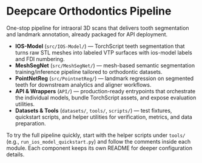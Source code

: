 # Deepcare Orthodontics Pipeline

One-stop pipeline for intraoral 3D scans that delivers tooth segmentation and landmark annotation, already packaged for API deployment.

- **IOS-Model** (`src/IOS-Model/`) — TorchScript teeth segmentation that turns raw STL meshes into labeled VTP surfaces with ios-model labels and FDI numbering.
- **MeshSegNet** (`src/MeshSegNet/`) — mesh-based semantic segmentation training/inference pipeline tailored to orthodontic datasets.
- **PointNetReg** (`src/PointnetReg/`) — landmark regression on segmented teeth for downstream analytics and aligner workflows.
- **API & Wrappers** (`API/`) — production-ready entrypoints that orchestrate the individual models, bundle TorchScript assets, and expose evaluation utilities.
- **Datasets & Tools** (`datasets/`, `tools/`, `scripts/`) — test fixtures, quickstart scripts, and helper utilities for verification, metrics, and data preparation.

To try the full pipeline quickly, start with the helper scripts under `tools/` (e.g., `run_ios_model_quickstart.py`) and follow the comments inside each module. Each component keeps its own README for deeper configuration details.
